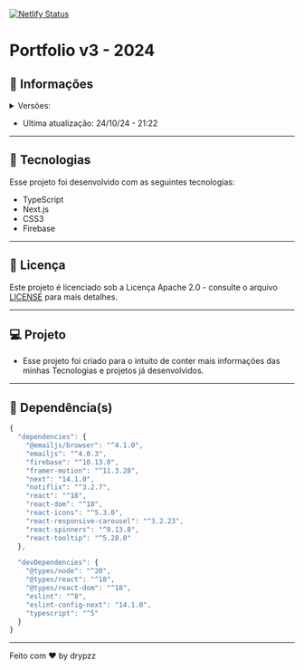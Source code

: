 [![Netlify Status](https://api.netlify.com/api/v1/badges/d1b79dab-4723-4c27-bf51-cccf9ac0a9a3/deploy-status)](https://drypzz.netlify.app)

# Portfolio v3 - 2024

## 📰 Informações

<details>
  <summary>
      Versões:
  </summary>
    ᲼᲼᲼᲼v1.0 - 2022
    <br />
    ᲼᲼᲼᲼v2.0 - 2023
    <br />
    ᲼᲼᲼*v3.0 - 2024*
</details>

- Ultima atualização: 24/10/24 - 21:22

---

## 🚀 Tecnologias

Esse projeto foi desenvolvido com as seguintes tecnologias:

- TypeScript
- Next.js
- CSS3
- Firebase

---

## 🪪 Licença
Este projeto é licenciado sob a Licença Apache 2.0 - consulte o arquivo [LICENSE](./LICENSE) para mais detalhes.

---

## 💻 Projeto

- Esse projeto foi criado para o intuito de conter mais informações das minhas Tecnologias e projetos já desenvolvidos.

---

## 📂 Dependência(s)

```js
{
  "dependencies": {
    "@emailjs/browser": "^4.1.0",
    "emailjs": "^4.0.3",
    "firebase": "^10.13.0",
    "framer-motion": "^11.3.28",
    "next": "14.1.0",
    "notiflix": "^3.2.7",
    "react": "^18",
    "react-dom": "^18",
    "react-icons": "^5.3.0",
    "react-responsive-carousel": "^3.2.23",
    "react-spinners": "^0.13.8",
    "react-tooltip": "^5.28.0"
  },

  "devDependencies": {
    "@types/node": "^20",
    "@types/react": "^18",
    "@types/react-dom": "^18",
    "eslint": "^8",
    "eslint-config-next": "14.1.0",
    "typescript": "^5"
  }
}
```

---

Feito com ♥ by drypzz
